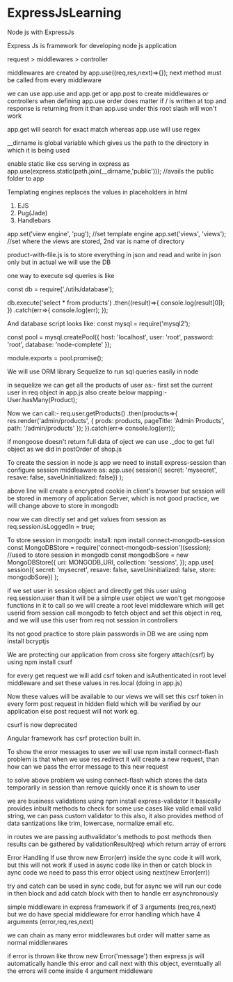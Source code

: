 # ExpressJsLearning
Node js with ExpressJs

Express Js is framework for developing node js application

request > middlewares > controller

middlewares are created by app.use((req,res,next)=>{});
next method must be called from every middleware

we can use app.use and app.get or app.post to create middlewares or controllers
when defining app.use order does matter if / is written at top and response is returning from it than
app.use under this root slash will won't work

app.get will search for exact match whereas app.use will use regex

__dirname is global variable which gives us the path to the directory in which it is being used

enable static like css serving in express as 
app.use(express.static(path.join(__dirname,'public'))); //avails the public folder to app

Templating engines replaces the values in placeholders in html
1. EJS
2. Pug(Jade)
3. Handlebars

app.set('view engine', 'pug'); //set template engine
app.set('views', 'views'); //set where the views are stored, 2nd var is name of directory

product-with-file.js is to store everything in json and read and write in json only
but in actual we will use the DB

one way to execute sql queries is like


const db = require('./utils/database');

db.execute('select * from products')
.then((result)=>{
    console.log(result[0]);
})
.catch(err=>{
    console.log(err);
});

And database script looks like:
const mysql = require('mysql2');

const pool = mysql.createPool({
    host: 'localhost',
    user: 'root',
    password: 'root',
    database: 'node-complete'
});

module.exports = pool.promise();


We will use ORM library Sequelize to run sql queries easily in node

in sequelize we can get all the products of user as:-
first set the current user in req object in app.js
also create below mapping:-
User.hasMany(Product);

Now we can call:-
req.user.getProducts()
  .then(products=>{
    res.render('admin/products', {
      prods: products,
      pageTitle: 'Admin Products',
      path: '/admin/products'
    });
  }).catch(err=> console.log(err)); 

  if mongoose doesn't return full data of oject we can use ._doc to get full object
  as we did in postOrder of shop.js

  To create the session in node js app we need to install express-session
  than configure session middleaware as:
  app.use(
    session({ secret: 'mysecret', resave: false, saveUninitialized: false})
);

above line will create a encrypted cookie in client's browser
but session will be stored in memory of application Server, which is not good practice, we will change
above to store in mongodb

now we can directly set and get values from session as
req.session.isLoggedIn = true;

To store session in mongodb:
install: npm install connect-mongodb-session
const MongoDBStore = require('connect-mongodb-session')(session); //used to store session in mongodb
const mongodbSore = new MongoDBStore({
    uri: MONGODB_URI,
    collection: 'sessions',
});
app.use(
    session({ secret: 'mysecret', resave: false, saveUninitialized: false, store: mongodbSore})
);

if we set user in session object and directly get this user using req.session.user
than it will be a simple user object we won't get mongoose functions in it to call
so we will create a root level middleware which will get userid from session
call mongodb to fetch object and set this object in req, and we will use this user from req not session
in controllers

Its not good practice to store plain passwords in DB
we are using npm install bcryptjs

We are protecting our application from cross site forgery attach(csrf)
by using npm install csurf

for every get request we will add csrf token and isAuthenticated in root level middleware
and set these values in res.local (doing in app.js)

Now these values will be available to our views we will set this csrf token in every form post request
in hidden field which will be verified by our application else post request will not work
eg.
<input type="hidden" name="_csrf" value="<%= csrfToken %>" />

csurf is now deprecated

Angular framework has csrf protection built in.

To show the error messages to user we will use npm install connect-flash
problem is that when we use res.redirect it will create a new request, than how can we pass the error message to this new request

to solve above problem we using connect-flash which stores the data temporarily in session than remove quickly once it is shown to user

we are business validations using npm install express-validator
It basically provides inbuilt methods to check for some use cases like valid email
valid string, we can pass custom validator to this also, it also provides method of data santizations
like trim, lowercase, normalize email etc.

in routes we are passing authvalidator's methods to post methods
then results can be gathered by validationResult(req) which return array of errors

Error Handling
If use throw new Error(err) inside the sync code it will work,
but this will not work if used in async code like in then or catch block
in aync code we need to pass this error object using next(new Error(err))

try and catch can be used in sync code, but for async we will run our code
in then block and add catch block with then to handle err asynchronously

simple middleware in express framework if of 3 arguments (req,res,next)
but we do have special middleware for error handling which have 4 arguments (error,req,res,next)

we can chain as many error middlewares but order will matter same as normal middlerwares

if error is thrown like throw new Error('message') then express js will automatically handle this
error and call next with this object, everntually all the errors will come inside
4 argument middleware
